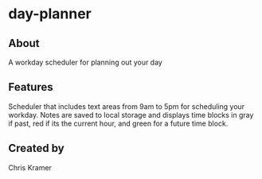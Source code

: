 # day-planner

## About

A workday scheduler for planning out your day

## Features

Scheduler that includes text areas from 9am to 5pm for scheduling your workday. Notes are saved to local storage and displays time blocks in gray if past, red if its the current hour, and green for a future time block.

## Created by

Chris Kramer
